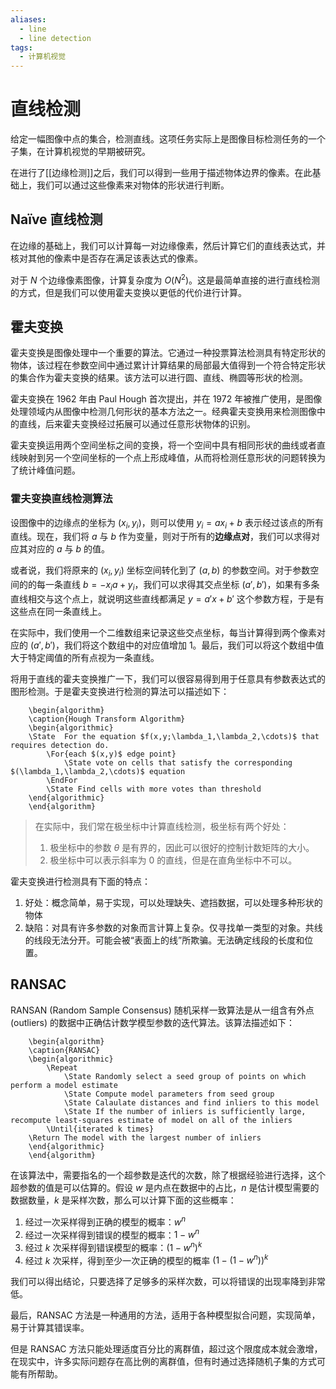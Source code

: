 ```yaml
---
aliases:
  - line
  - line detection
tags:
  - 计算机视觉
---
```


# 直线检测

给定一幅图像中点的集合，检测直线。这项任务实际上是图像目标检测任务的一个子集，在计算机视觉的早期被研究。

在进行了[[边缘检测]]之后，我们可以得到一些用于描述物体边界的像素。在此基础上，我们可以通过这些像素来对物体的形状进行判断。

## Naïve 直线检测

在边缘的基础上，我们可以计算每一对边缘像素，然后计算它们的直线表达式，并核对其他的像素中是否存在满足该表达式的像素。

对于 $N$ 个边缘像素图像，计算复杂度为 $O(N^2)$。这是最简单直接的进行直线检测的方式，但是我们可以使用霍夫变换以更低的代价进行计算。

## 霍夫变换

霍夫变换是图像处理中一个重要的算法。它通过一种投票算法检测具有特定形状的物体，该过程在参数空间中通过累计计算结果的局部最大值得到一个符合特定形状的集合作为霍夫变换的结果。该方法可以进行圆、直线、椭圆等形状的检测。

霍夫变换在 1962 年由 Paul Hough 首次提出，并在 1972 年被推广使用，是图像处理领域内从图像中检测几何形状的基本方法之一。经典霍夫变换用来检测图像中的直线，后来霍夫变换经过拓展可以通过任意形状物体的识别。

霍夫变换运用两个空间坐标之间的变换，将一个空间中具有相同形状的曲线或者直线映射到另一个空间坐标的一个点上形成峰值，从而将检测任意形状的问题转换为了统计峰值问题。

### 霍夫变换直线检测算法

设图像中的边缘点的坐标为 $(x_i,y_i)$，则可以使用 $y_i=ax_i+b$ 表示经过该点的所有直线。现在，我们将 $a$ 与 $b$ 作为变量，则对于所有的**边缘点对**，我们可以求得对应其对应的 $a$ 与 $b$ 的值。

或者说，我们将原来的 $(x_i,y_i)$ 坐标空间转化到了 $(a,b)$ 的参数空间。对于参数空间的的每一条直线 $b=-x_ia+y_i$，我们可以求得其交点坐标 $(a',b')$，如果有多条直线相交与这个点上，就说明这些直线都满足 $y=a'x+b'$ 这个参数方程，于是有这些点在同一条直线上。

在实际中，我们使用一个二维数组来记录这些交点坐标，每当计算得到两个像素对应的 $(a',b')$，我们将这个数组中的对应值增加 1。最后，我们可以将这个数组中值大于特定阈值的所有点视为一条直线。

将用于直线的霍夫变换推广一下，我们可以很容易得到用于任意具有参数表达式的图形检测。于是霍夫变换进行检测的算法可以描述如下：
```pseudo
	\begin{algorithm}
	\caption{Hough Transform Algorithm}
	\begin{algorithmic}
	\State  For the equation $f(x,y;\lambda_1,\lambda_2,\cdots)$ that requires detection do.
		\For{each $(x,y)$ edge point} 
			\State vote on cells that satisfy the corresponding $(\lambda_1,\lambda_2,\cdots)$ equation
		\EndFor 
		\State Find cells with more votes than threshold
	\end{algorithmic}
	\end{algorithm}
```

> 在实际中，我们常在极坐标中计算直线检测，极坐标有两个好处：
> 1. 极坐标中的参数 $\theta$ 是有界的，因此可以很好的控制计数矩阵的大小。
> 2. 极坐标中可以表示斜率为 0 的直线，但是在直角坐标中不可以。

霍夫变换进行检测具有下面的特点：
1. 好处：概念简单，易于实现，可以处理缺失、遮挡数据，可以处理多种形状的物体
2. 缺陷：对具有许多参数的对象而言计算上复杂。仅寻找单一类型的对象。共线的线段无法分开。可能会被“表面上的线”所欺骗。无法确定线段的长度和位置。

## RANSAC

RANSAN (Random Sample Consensus) 随机采样一致算法是从一组含有外点 (outliers) 的数据中正确估计数学模型参数的迭代算法。该算法描述如下：
```pseudo
	\begin{algorithm}
	\caption{RANSAC}
	\begin{algorithmic}
		\Repeat 
			\State Randomly select a seed group of points on which perform a model estimate
			\State Compute model parameters from seed group
			\State Calaulate distances and find inliers to this model
			\State If the number of inliers is sufficiently large, recompute least-squares estimate of model on all of the inliers
		\Until{iterated k times} 
	\Return The model with the largest number of inliers
	\end{algorithmic}
	\end{algorithm}
```
在该算法中，需要指名的一个超参数是迭代的次数，除了根据经验进行选择，这个超参数的值是可以估算的。假设 $w$ 是内点在数据中的占比，$n$ 是估计模型需要的数据数量，$k$ 是采样次数，那么可以计算下面的这些概率：
1. 经过一次采样得到正确的模型的概率：$w^n$
2. 经过一次采样得到错误的模型的概率：$1-w^n$
3. 经过 $k$ 次采样得到错误模型的概率：$(1-w^n)^k$
4. 经过 $k$ 次采样，得到至少一次正确的模型的概率 $(1-(1-w^n))^k$

我们可以得出结论，只要选择了足够多的采样次数，可以将错误的出现率降到非常低。

最后，RANSAC 方法是一种通用的方法，适用于各种模型拟合问题，实现简单，易于计算其错误率。

但是 RANSAC 方法只能处理适度百分比的离群值，超过这个限度成本就会激增，在现实中，许多实际问题存在高比例的离群值，但有时通过选择随机子集的方式可能有所帮助。